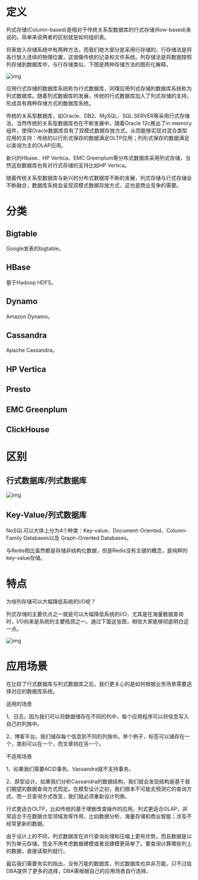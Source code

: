 # 定义

列式存储(Column-based)是相对于传统关系型数据库的行式存储(Row-based)来说的。简单来说两者的区别就是如何组织表。

将表放入存储系统中有两种方法，而我们绝大部分是采用行存储的。行存储法是将各行放入连续的物理位置，这很像传统的记录和文件系统。列存储法是将数据按照列存储到数据库中，与行存储类似，下图是两种存储方法的图形化解释。

![img](file:///C:\Users\大力\AppData\Local\Temp\ksohtml\wps9552.tmp.png) 

应用行式存储的数据库系统称为行式数据库，同理应用列式存储的数据库系统称为列式数据库。随着列式数据库的发展，传统的行式数据库加入了列式存储的支持，形成具有两种存储方式的数据库系统。

传统的关系型数据库，如Oracle、DB2、MySQL、SQL SERVER等采用行式存储法，当然传统的关系型数据库也在不断发展中。随着Oracle 12c推出了in memory组件，使得Oracle数据库具有了双模式数据存放方式，从而能够实现对混合类型应用的支持：传统的以行形式保存的数据满足OLTP应用；列形式保存的数据满足以查询为主的OLAP应用。

新兴的Hbase、HP Vertica、EMC Greenplum等分布式数据库采用列式存储，当然这些数据库也有对行式存储的支持比如HP Vertica。

 

随着传统关系型数据库与新兴的分布式数据库不断的发展，列式存储与行式存储会不断融合，数据库系统会呈现双模式数据存放方式，这也是商业竞争的需要。

# 分类

## Bigtable

Google发表的bigtable。

## HBase

基于Hadoop HDFS。

## Dynamo

Amazon Dynamo。

## Cassandra

Apache Cassandra。

## HP Vertica

## Presto

## EMC Greenplum

## ClickHouse

# 区别

## 行式数据库/列式数据库

![img](file:///C:\Users\大力\AppData\Local\Temp\ksohtml\wps9563.tmp.jpg) 

## Key-Value/列式数据库

NoSQL可以大体上分为4个种类：Key-value、Document-Oriented、Column-Family Databases以及 Graph-Oriented Databases。

与Redis相比虽然都是存储非结构化数据，但是Redis没有主键的概念，是纯粹的key-value存储。

# 特点

为啥列存储可以大幅降低系统的I/O呢？

列式存储的主要优点之一就是可以大幅降低系统的I/O，尤其是在海量数据查询时，I/O向来是系统的主要瓶颈之一。通过下面这张图，相信大家能够彻底明白这一点。

![img](file:///C:\Users\大力\AppData\Local\Temp\ksohtml\wps9564.tmp.png) 

 

# 应用场景

在比较了行式数据库与列式数据库之后，我们更关心的是如何根据业务场景需要选择对应的数据库系统。

适用的场景

1、日志。因为我们可以将数据储存在不同的列中，每个应用程序可以将信息写入自己的列族中。

2、博客平台。我们储存每个信息到不同的列族中。举个例子，标签可以储存在一个，类别可以在一个，而文章则在另一个。

不适用场景

1、如果我们需要ACID事务。Vassandra就不支持事务。

2、原型设计。如果我们分析Cassandra的数据结构，我们就会发现结构是基于我们期望的数据查询方式而定。在模型设计之初，我们根本不可能去预测它的查询方式，而一旦查询方式改变，我们就必须重新设计列族。

 

行式更适合OLTP，比如传统的基于增删改查操作的应用。列式更适合OLAP，非常适合于在数据仓库领域发挥作用，比如数据分析、海量存储和商业智能；涉及不经常更新的数据。

由于设计上的不同，列式数据库在并行查询处理和压缩上更有优势。而且数据是以列为单元存储，完全不用考虑数据建模或者说建模更简单了。要查询计算哪些列上的数据，直接读取列就行。

最后我们需要务实的指出，没有万能的数据库，列式数据库也并非万能，只不过给DBA提供了更多的选择，DBA需根据自己的应用场景自行选择。

 